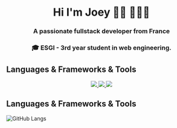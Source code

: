
<h1 align="center">Hi I'm Joey 👋🏾 👩🏾‍💻</h1>
<h3 align="center">A passionate fullstack developer from France</h3>
<h3 align="center">🎓 ESGI - 3rd year student in web engineering.</h3>

## Languages & Frameworks & Tools

<p align="center">
  <a href="https://skillicons.dev">
    <img src="https://skillicons.dev/icons?i=html,css,js,ts,sass,react,nodejs,redux,express,python,tailwind,bootstrap,mongodb,firebase,git" />
    <img src="https://skillicons.dev/icons?i=nextjs,vite,vercel" />
    <img src="https://skillicons.dev/icons?i=figma,illustrator,ae" />
  </a>
</p>

## Languages & Frameworks & Tools

![GitHub Langs](https://github-readme-stats.vercel.app/api/top-langs/?username=Joeybervin&layout=compact&theme=black-gray)



<!--
**Joeybervin/Joeybervin** is a ✨ _special_ ✨ repository because its `README.md` (this file) appears on your GitHub profile.

Here are some ideas to get you started:

- 🔭 I’m currently working on ...
- 🌱 I’m currently learning ...
- 👯 I’m looking to collaborate on ...
- 💬 Ask me about ...
- 📫 How to reach me: ...
- ⚡ Fun fact: ...
-->
